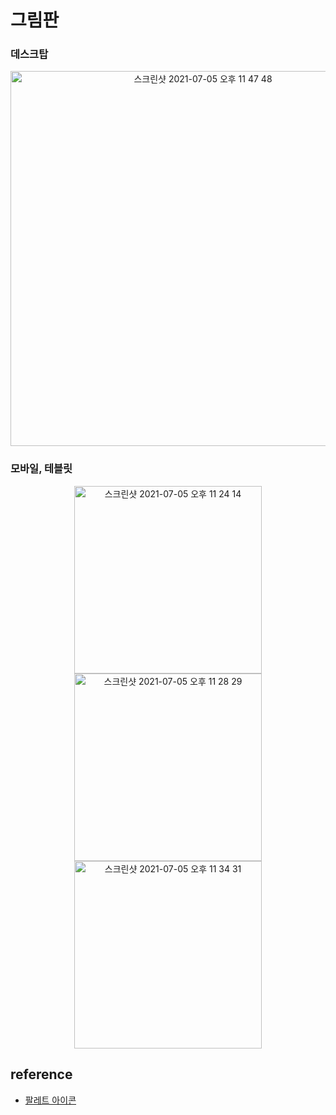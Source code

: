 # 그림판

### 데스크탑

<p align="center">
  <img width="600" alt="스크린샷 2021-07-05 오후 11 47 48" src="https://user-images.githubusercontent.com/55270881/124489032-81d1de80-ddeb-11eb-95b4-4278694f10e2.png">
<!--   <img width="600" alt="스크린샷 2021-07-05 오후 11 20 27" src="https://user-images.githubusercontent.com/55270881/124485531-a3c96200-dde7-11eb-998c-11e70c575f4e.png"> -->
</p>

### 모바일, 테블릿
<p align="center">
  <img width="300" alt="스크린샷 2021-07-05 오후 11 24 14" src="https://user-images.githubusercontent.com/55270881/124486021-20f4d700-dde8-11eb-9ed0-86eb86ac92ea.png"> <img width="300" alt="스크린샷 2021-07-05 오후 11 28 29" src="https://user-images.githubusercontent.com/55270881/124486585-b6906680-dde8-11eb-8d82-2e398200e954.png"> <img width="300" alt="스크린샷 2021-07-05 오후 11 34 31" src="https://user-images.githubusercontent.com/55270881/124487354-8eedce00-dde9-11eb-81dd-f5fc0240912f.png">
</p>

## reference
- [팔레트 아이콘](https://kor.pngtree.com/freepng/vector-color-palette-icon_4190415.html)


